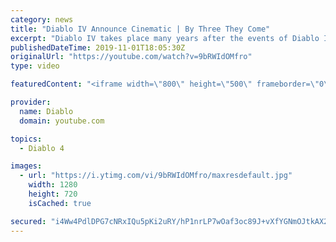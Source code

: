 ```yaml
---
category: news
title: "Diablo IV Announce Cinematic | By Three They Come"
excerpt: "Diablo IV takes place many years after the events of Diablo III, after millions have been slaughtered by the actions of the High Heavens and Burning Hells alike."
publishedDateTime: 2019-11-01T18:05:30Z
originalUrl: "https://youtube.com/watch?v=9bRWIdOMfro"
type: video

featuredContent: "<iframe width=\"800\" height=\"500\" frameborder=\"0\" src=\"https://www.youtube.com/embed/9bRWIdOMfro\" allow=\"accelerometer; autoplay; encrypted-media; gyroscope; picture-in-picture\" allowfullscreen></iframe>"

provider:
  name: Diablo
  domain: youtube.com

topics:
  - Diablo 4

images:
  - url: "https://i.ytimg.com/vi/9bRWIdOMfro/maxresdefault.jpg"
    width: 1280
    height: 720
    isCached: true

secured: "i4Ww4PdlDPG7cNRxIQu5pKi2uRY/hP1nrLP7wOaf3oc89J+vXfYGNmOJtkAX25yDSlaI1VUdFYs5xMsrCi+lqE1pT/Q2TR0MWFKvswhsyJmE7I3DdDIM+uSnKwa5Nlpmg4mJwAM4OBk4TldjPTGM0SR1rqOmMe1KHbNpnANRDSbdgrJco56YKKBLuKEBW1gGg4ONtgnlE0M0HCPK6fIgvjdG8T7KXIZI4DE/hJMsiSgRvlkiXtiEWJ9kMNnBmSO3DaxQ2d3KPCGIndRCRy8WsKbLnwBbJ645G+ZCPV1qaMVz2EhFA/rAFyQjOe14aFVI/SkoyPA4s5KW2JfVSRpd567F/1tUdRruPFk4BHT8xdbg45mCQEnkNj17bYoXc2tgZJ0kEFkwm2x5T3JOJhFodoTwAIiSHSQzlF92ube9QXsoFrLW+gRosP0norCfXezG;OeSTHj7DbL0qCYLlhazz2Q=="
---
```


